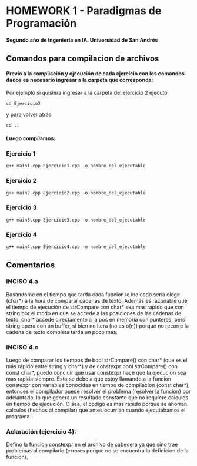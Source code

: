 # HOMEWORK 1 - Paradigmas de Programación
#### Segundo año de Ingeniería en IA. Universidad de San Andrés

## Comandos para compilacion de archivos
#### Previo a la compilación y ejecución de cada ejercicio con los comandos dados es necesario ingresar a la carpeta que corresponda: 
Por ejemplo si quisiera ingresar a la carpeta del ejercicio 2 ejecuto
```
cd Ejercicio2
```
y para volver atrás
```
cd ..
```

#### Luego compilamos:
### Ejercicio 1
```
g++ main1.cpp Ejercicio1.cpp -o nombre_del_ejecutable
```
### Ejercicio 2
```
g++ main2.cpp Ejercicio2.cpp -o nombre_del_ejecutable
```
### Ejercicio 3
```
g++ main3.cpp Ejercicio3.cpp -o nombre_del_ejecutable
```
### Ejercicio 4
```
g++ main4.cpp Ejercicio4.cpp -o nombre_del_ejecutable
```

## Comentarios
###    INCISO 4.a
Basandome en el tiempo que tarda cada funcion lo indicado seria elegir (char*) a la hora de comparar cadenas de texto. Además es razonable que el tiempo de ejecución de strCompare con char* sea mas rápido que con string por el modo en que se accede a las posiciones de las cadenas de texto: char* accede directamente a la pos en memoria con punteros, pero string opera con un buffer, si bien no itera (no es o(n)) porque no recorre la cadena de texto completa tarda un poco más.

###    INCISO 4.c
Luego de comparar los tiempos de bool strCompare() con char* (que es el más rápido entre string y char*) y de constexpr bool strCompare() con const char*, puedo concluir que usar constexpr hace que la ejecucion sea mas rapida siempre. Esto se debe a que estoy llamando a la funcion constexpr con variables conocidas en tiempo de compilacion (const char*), entonces el compilador puede resolver el problema (resolver la funcion) por adelantado, lo que genera un resultado constante que no requiere calculos en tiempo de ejecución. O sea, el codigo es mas rapido porque se ahorran calculos (hechos al compilar) que antes ocurrian cuando ejecutabamos el programa.

###    Aclaración (ejercicio 4):
Defino la funcion constexpr en el archivo de cabecera ya que sino trae problemas al compilarlo (errores porque no se encuentra la definicion de la funcion).
